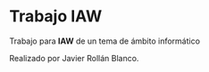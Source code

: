 # Trabajo IAW

Trabajo para __IAW__ de un tema de ámbito informático

Realizado por Javier Rollán Blanco.
